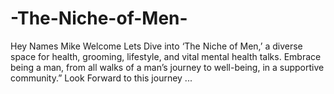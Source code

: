# -The-Niche-of-Men-
Hey Names Mike Welcome Lets Dive into ‘The Niche of Men,’ a diverse space for health, grooming, lifestyle, and vital mental health talks. Embrace being a man, from all walks of a man’s journey to well-being, in a supportive community.” Look Forward to this journey ...
